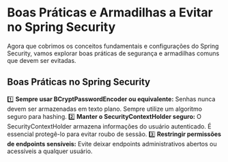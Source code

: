 # Boas Práticas e Armadilhas a Evitar no Spring Security

Agora que cobrimos os conceitos fundamentais e configurações do Spring Security, vamos explorar boas práticas de segurança e armadilhas comuns que devem ser evitadas.

## Boas Práticas no Spring Security

1️⃣ **Sempre usar BCryptPasswordEncoder ou equivalente:** Senhas nunca devem ser armazenadas em texto plano. Sempre utilize um algoritmo seguro para hashing.
2️⃣ **Manter o SecurityContextHolder seguro:** O SecurityContextHolder armazena informações do usuário autenticado. É essencial protegê-lo para evitar roubo de sessão.
3️⃣ **Restringir permissões de endpoints sensíveis:** Evite deixar endpoints administrativos abertos ou acessíveis a qualquer usuário.

